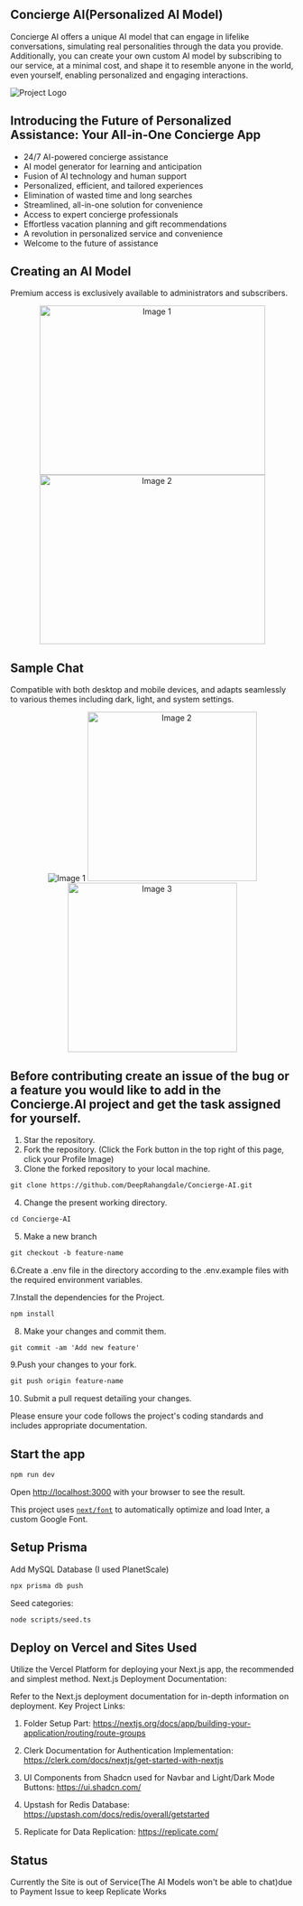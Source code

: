 ## Concierge AI(Personalized AI Model)

Concierge AI offers a unique AI model that can engage in lifelike conversations, simulating real personalities through the data you provide. Additionally, you can create your own custom AI model by subscribing to our service, at a minimal cost, and shape it to resemble anyone in the world, even yourself, enabling personalized and engaging interactions.

![Project Logo](images/concierge.png) <!-- If applicable -->

## Introducing the Future of Personalized Assistance: Your All-in-One Concierge App

<!--
Welcome to a new era of convenience and personalized service, where your every need is just a tap away. Imagine having a dedicated concierge at your fingertips, ready to assist you with anything and everything, 24/7. With our cutting-edge Concierge App, powered by a state-of-the-art AI model generator and a robust full-stack platform, we're redefining the way you experience assistance and convenience.

Our AI model generator is at the heart of this revolution, constantly learning and evolving to understand your unique preferences and anticipate your needs. From suggesting the perfect vacation destination to helping you find the ideal gift for a loved one, our AI concierge is your trusted advisor, always one step ahead.

But we don't stop at AI. We combine the power of cutting-edge technology with the warmth of human touch. Our team of expert concierge professionals is available around the clock to provide personalized, real-time support, ensuring that you receive the best of both worlds – the efficiency of AI and the care of a human touch.

With our Concierge App, your world becomes simpler, more efficient, and tailored just for you. Say goodbye to long searches, endless phone calls, and wasted time. Say hello to a new era of personalized assistance.Experience the future of convenience today with our Concierge App – your all-in-one solution for a world of possibilities. It's time to unlock a world of personalized service at your fingertips. Welcome to the future. Welcome to your personalized concierge.

-->

* 24/7 AI-powered concierge assistance
* AI model generator for learning and anticipation
* Fusion of AI technology and human support
* Personalized, efficient, and tailored experiences
* Elimination of wasted time and long searches
* Streamlined, all-in-one solution for convenience
* Access to expert concierge professionals
* Effortless vacation planning and gift recommendations
* A revolution in personalized service and convenience
* Welcome to the future of assistance

## Creating an AI Model
Premium access is exclusively available to administrators and subscribers.
<div align="center">
  <img src="images/create1.png" height="300" width="400" alt="Image 1">
  <img src="images/create2.png" height="300" width="400" alt="Image 2">
</div>

## Sample Chat
Compatible with both desktop and mobile devices, and adapts seamlessly to various themes including dark, light, and system settings.
<div align="center">
  <img src="images/sample1.png" alt="Image 1">
  <img src="images/sample2.jpg" width="300" alt="Image 2">
  <img src="images/sample3.jpg" width="300" alt="Image 3">
</div>

## Before contributing create an issue of the bug or a feature you would like to add in the Concierge.AI project and get the task assigned for yourself.

1. Star the repository.
2. Fork the repository. (Click the Fork button in the top right of this page, click your Profile Image)
3. Clone the forked repository to your local machine.

```markdown
git clone https://github.com/DeepRahangdale/Concierge-AI.git
```

4. Change the present working directory.

```markdown
cd Concierge-AI
```

5. Make a new branch

```markdown
git checkout -b feature-name
```

6.Create a .env file in the directory according to the .env.example files with the required environment variables.

7.Install the dependencies for the Project.

```markdown
npm install
```

8. Make your changes and commit them.

```markdown
git commit -am 'Add new feature'
```

9.Push your changes to your fork.

```markdown
git push origin feature-name
```

10. Submit a pull request detailing your changes.

Please ensure your code follows the project's coding standards and includes appropriate documentation.

## Start the app

```markdown
npm run dev
```
Open [http://localhost:3000](http://localhost:3000) with your browser to see the result.

This project uses [`next/font`](https://nextjs.org/docs/basic-features/font-optimization) to automatically optimize and load Inter, a custom Google Font.

## Setup Prisma

Add MySQL Database (I used PlanetScale)

```markdown
npx prisma db push

```

Seed categories:
```markdown
node scripts/seed.ts
```

## Deploy on Vercel and Sites Used

Utilize the Vercel Platform for deploying your Next.js app, the recommended and simplest method.
Next.js Deployment Documentation:

Refer to the Next.js deployment documentation for in-depth information on deployment.
Key Project Links:

1. Folder Setup Part: https://nextjs.org/docs/app/building-your-application/routing/route-groups

2. Clerk Documentation for Authentication Implementation: https://clerk.com/docs/nextjs/get-started-with-nextjs

3. UI Components from Shadcn used for Navbar and Light/Dark Mode Buttons: https://ui.shadcn.com/

4. Upstash for Redis Database: https://upstash.com/docs/redis/overall/getstarted

5. Replicate for Data Replication: https://replicate.com/

## Status
Currently the Site is out of Service(The AI Models won't be able to chat)due to Payment Issue to keep Replicate Works
